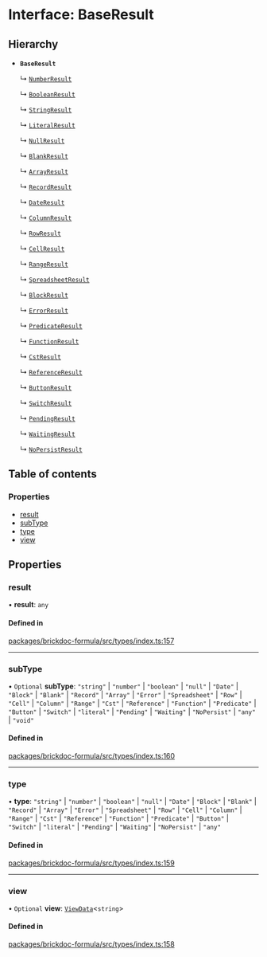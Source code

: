 # Interface: BaseResult

## Hierarchy

- **`BaseResult`**

  ↳ [`NumberResult`](NumberResult.md)

  ↳ [`BooleanResult`](BooleanResult.md)

  ↳ [`StringResult`](StringResult.md)

  ↳ [`LiteralResult`](LiteralResult.md)

  ↳ [`NullResult`](NullResult.md)

  ↳ [`BlankResult`](BlankResult.md)

  ↳ [`ArrayResult`](ArrayResult.md)

  ↳ [`RecordResult`](RecordResult.md)

  ↳ [`DateResult`](DateResult.md)

  ↳ [`ColumnResult`](ColumnResult.md)

  ↳ [`RowResult`](RowResult.md)

  ↳ [`CellResult`](CellResult.md)

  ↳ [`RangeResult`](RangeResult.md)

  ↳ [`SpreadsheetResult`](SpreadsheetResult.md)

  ↳ [`BlockResult`](BlockResult.md)

  ↳ [`ErrorResult`](ErrorResult.md)

  ↳ [`PredicateResult`](PredicateResult.md)

  ↳ [`FunctionResult`](FunctionResult.md)

  ↳ [`CstResult`](CstResult.md)

  ↳ [`ReferenceResult`](ReferenceResult.md)

  ↳ [`ButtonResult`](ButtonResult.md)

  ↳ [`SwitchResult`](SwitchResult.md)

  ↳ [`PendingResult`](PendingResult.md)

  ↳ [`WaitingResult`](WaitingResult.md)

  ↳ [`NoPersistResult`](NoPersistResult.md)

## Table of contents

### Properties

- [result](BaseResult.md#result)
- [subType](BaseResult.md#subtype)
- [type](BaseResult.md#type)
- [view](BaseResult.md#view)

## Properties

### <a id="result" name="result"></a> result

• **result**: `any`

#### Defined in

[packages/brickdoc-formula/src/types/index.ts:157](https://github.com/brickdoc/brickdoc/blob/main/packages/brickdoc-formula/src/types/index.ts#L157)

___

### <a id="subtype" name="subtype"></a> subType

• `Optional` **subType**: ``"string"`` \| ``"number"`` \| ``"boolean"`` \| ``"null"`` \| ``"Date"`` \| ``"Block"`` \| ``"Blank"`` \| ``"Record"`` \| ``"Array"`` \| ``"Error"`` \| ``"Spreadsheet"`` \| ``"Row"`` \| ``"Cell"`` \| ``"Column"`` \| ``"Range"`` \| ``"Cst"`` \| ``"Reference"`` \| ``"Function"`` \| ``"Predicate"`` \| ``"Button"`` \| ``"Switch"`` \| ``"literal"`` \| ``"Pending"`` \| ``"Waiting"`` \| ``"NoPersist"`` \| ``"any"`` \| ``"void"``

#### Defined in

[packages/brickdoc-formula/src/types/index.ts:160](https://github.com/brickdoc/brickdoc/blob/main/packages/brickdoc-formula/src/types/index.ts#L160)

___

### <a id="type" name="type"></a> type

• **type**: ``"string"`` \| ``"number"`` \| ``"boolean"`` \| ``"null"`` \| ``"Date"`` \| ``"Block"`` \| ``"Blank"`` \| ``"Record"`` \| ``"Array"`` \| ``"Error"`` \| ``"Spreadsheet"`` \| ``"Row"`` \| ``"Cell"`` \| ``"Column"`` \| ``"Range"`` \| ``"Cst"`` \| ``"Reference"`` \| ``"Function"`` \| ``"Predicate"`` \| ``"Button"`` \| ``"Switch"`` \| ``"literal"`` \| ``"Pending"`` \| ``"Waiting"`` \| ``"NoPersist"`` \| ``"any"``

#### Defined in

[packages/brickdoc-formula/src/types/index.ts:159](https://github.com/brickdoc/brickdoc/blob/main/packages/brickdoc-formula/src/types/index.ts#L159)

___

### <a id="view" name="view"></a> view

• `Optional` **view**: [`ViewData`](ViewData.md)<`string`\>

#### Defined in

[packages/brickdoc-formula/src/types/index.ts:158](https://github.com/brickdoc/brickdoc/blob/main/packages/brickdoc-formula/src/types/index.ts#L158)
